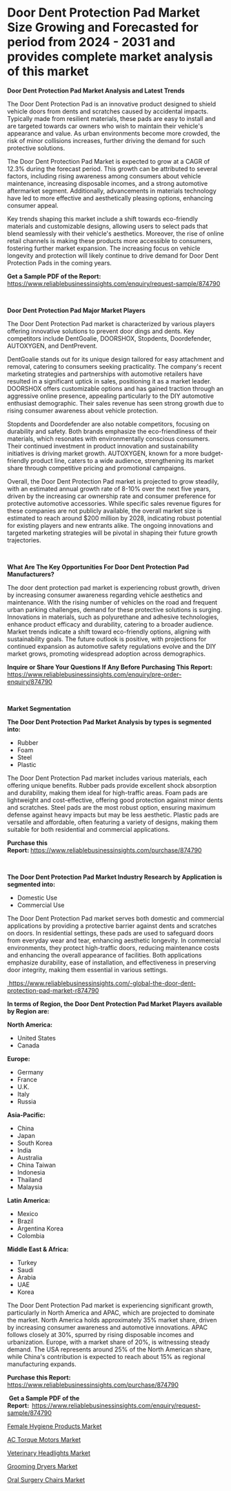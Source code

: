 <p><h1>Door Dent Protection Pad Market Size Growing and Forecasted for period from 2024 - 2031 and provides complete market analysis of this market</h1></p><p><strong>Door Dent Protection Pad Market Analysis and Latest Trends</strong></p>
<p><p>The Door Dent Protection Pad is an innovative product designed to shield vehicle doors from dents and scratches caused by accidental impacts. Typically made from resilient materials, these pads are easy to install and are targeted towards car owners who wish to maintain their vehicle's appearance and value. As urban environments become more crowded, the risk of minor collisions increases, further driving the demand for such protective solutions.</p><p>The Door Dent Protection Pad Market is expected to grow at a CAGR of 12.3% during the forecast period. This growth can be attributed to several factors, including rising awareness among consumers about vehicle maintenance, increasing disposable incomes, and a strong automotive aftermarket segment. Additionally, advancements in materials technology have led to more effective and aesthetically pleasing options, enhancing consumer appeal. </p><p>Key trends shaping this market include a shift towards eco-friendly materials and customizable designs, allowing users to select pads that blend seamlessly with their vehicle's aesthetics. Moreover, the rise of online retail channels is making these products more accessible to consumers, fostering further market expansion. The increasing focus on vehicle longevity and protection will likely continue to drive demand for Door Dent Protection Pads in the coming years.</p></p>
<p><strong>Get a Sample PDF of the Report:&nbsp;</strong> <a href="https://www.reliablebusinessinsights.com/enquiry/request-sample/874790">https://www.reliablebusinessinsights.com/enquiry/request-sample/874790</a></p>
<p>&nbsp;</p>
<p><strong>Door Dent Protection Pad Major Market Players</strong></p>
<p><p>The Door Dent Protection Pad market is characterized by various players offering innovative solutions to prevent door dings and dents. Key competitors include DentGoalie, DOORSHOX, Stopdents, Doordefender, AUTOXYGEN, and DentPrevent. </p><p>DentGoalie stands out for its unique design tailored for easy attachment and removal, catering to consumers seeking practicality. The company's recent marketing strategies and partnerships with automotive retailers have resulted in a significant uptick in sales, positioning it as a market leader. DOORSHOX offers customizable options and has gained traction through an aggressive online presence, appealing particularly to the DIY automotive enthusiast demographic. Their sales revenue has seen strong growth due to rising consumer awareness about vehicle protection.</p><p>Stopdents and Doordefender are also notable competitors, focusing on durability and safety. Both brands emphasize the eco-friendliness of their materials, which resonates with environmentally conscious consumers. Their continued investment in product innovation and sustainability initiatives is driving market growth. AUTOXYGEN, known for a more budget-friendly product line, caters to a wide audience, strengthening its market share through competitive pricing and promotional campaigns.</p><p>Overall, the Door Dent Protection Pad market is projected to grow steadily, with an estimated annual growth rate of 8-10% over the next five years, driven by the increasing car ownership rate and consumer preference for protective automotive accessories. While specific sales revenue figures for these companies are not publicly available, the overall market size is estimated to reach around $200 million by 2028, indicating robust potential for existing players and new entrants alike. The ongoing innovations and targeted marketing strategies will be pivotal in shaping their future growth trajectories.</p></p>
<p>&nbsp;</p>
<p><strong>What Are The Key Opportunities For Door Dent Protection Pad Manufacturers?</strong></p>
<p><p>The door dent protection pad market is experiencing robust growth, driven by increasing consumer awareness regarding vehicle aesthetics and maintenance. With the rising number of vehicles on the road and frequent urban parking challenges, demand for these protective solutions is surging. Innovations in materials, such as polyurethane and adhesive technologies, enhance product efficacy and durability, catering to a broader audience. Market trends indicate a shift toward eco-friendly options, aligning with sustainability goals. The future outlook is positive, with projections for continued expansion as automotive safety regulations evolve and the DIY market grows, promoting widespread adoption across demographics.</p></p>
<p><strong>Inquire or Share Your Questions If Any Before Purchasing This Report:</strong> <a href="https://www.reliablebusinessinsights.com/enquiry/pre-order-enquiry/874790">https://www.reliablebusinessinsights.com/enquiry/pre-order-enquiry/874790</a></p>
<p>&nbsp;</p>
<p><strong>Market Segmentation</strong></p>
<p><strong>The Door Dent Protection Pad Market Analysis by types is segmented into:</strong></p>
<p><ul><li>Rubber</li><li>Foam</li><li>Steel</li><li>Plastic</li></ul></p>
<p><p>The Door Dent Protection Pad market includes various materials, each offering unique benefits. Rubber pads provide excellent shock absorption and durability, making them ideal for high-traffic areas. Foam pads are lightweight and cost-effective, offering good protection against minor dents and scratches. Steel pads are the most robust option, ensuring maximum defense against heavy impacts but may be less aesthetic. Plastic pads are versatile and affordable, often featuring a variety of designs, making them suitable for both residential and commercial applications.</p></p>
<p><strong>Purchase this Report:&nbsp;</strong><a href="https://www.reliablebusinessinsights.com/purchase/874790">https://www.reliablebusinessinsights.com/purchase/874790</a></p>
<p>&nbsp;</p>
<p><strong>The Door Dent Protection Pad Market Industry Research by Application is segmented into:</strong></p>
<p><ul><li>Domestic Use</li><li>Commercial Use</li></ul></p>
<p><p>The Door Dent Protection Pad market serves both domestic and commercial applications by providing a protective barrier against dents and scratches on doors. In residential settings, these pads are used to safeguard doors from everyday wear and tear, enhancing aesthetic longevity. In commercial environments, they protect high-traffic doors, reducing maintenance costs and enhancing the overall appearance of facilities. Both applications emphasize durability, ease of installation, and effectiveness in preserving door integrity, making them essential in various settings.</p></p>
<p><a href="https://www.reliablebusinessinsights.com/-global-the-door-dent-protection-pad-market-r874790">&nbsp;https://www.reliablebusinessinsights.com/-global-the-door-dent-protection-pad-market-r874790</a></p>
<p><strong>In terms of Region, the Door Dent Protection Pad Market Players available by Region are:</strong></p>
<p>
    <p> <strong> North America: </strong>
        <ul>
            <li>United States</li>
            <li>Canada</li>
        </ul>
        </p> 
    <p> <strong> Europe: </strong>
        <ul>
            <li>Germany</li>
            <li>France</li>
            <li>U.K.</li>
            <li>Italy</li>
            <li>Russia</li>
        </ul>
        </p> 
    <p> <strong> Asia-Pacific: </strong>
        <ul>
            <li>China</li>
            <li>Japan</li>
            <li>South Korea</li>
            <li>India</li>
            <li>Australia</li>
            <li>China Taiwan</li>
            <li>Indonesia</li>
            <li>Thailand</li>
            <li>Malaysia</li>
        </ul>
        </p> 
    <p> <strong> Latin America: </strong>
        <ul>
            <li>Mexico</li>
            <li>Brazil</li>
            <li>Argentina Korea</li>
            <li>Colombia</li>
        </ul>
        </p> 
    <p> <strong> Middle East & Africa: </strong>
        <ul>
            <li>Turkey</li>
            <li>Saudi</li>
            <li>Arabia</li>
            <li>UAE</li>
            <li>Korea</li>
        </ul>
    </p>
    </p>
<p><p>The Door Dent Protection Pad market is experiencing significant growth, particularly in North America and APAC, which are projected to dominate the market. North America holds approximately 35% market share, driven by increasing consumer awareness and automotive innovations. APAC follows closely at 30%, spurred by rising disposable incomes and urbanization. Europe, with a market share of 20%, is witnessing steady demand. The USA represents around 25% of the North American share, while China's contribution is expected to reach about 15% as regional manufacturing expands.</p></p>
<p><strong>Purchase this Report: </strong><a href="https://www.reliablebusinessinsights.com/purchase/874790">https://www.reliablebusinessinsights.com/purchase/874790</a></p>
<p>&nbsp;<strong>Get a Sample PDF of the Report:&nbsp;&nbsp;</strong><a href="https://www.reliablebusinessinsights.com/enquiry/request-sample/874790">https://www.reliablebusinessinsights.com/enquiry/request-sample/874790</a></p>
<p><strong></strong></p>
<p><p><a href="https://www.linkedin.com/pulse/global-female-hygiene-products-market-size-share-analysis-mpsse?trackingId=rTAhU2t7S9ejEs%2F7pMPYXg%3D%3D">Female Hygiene Products Market</a></p><p><a href="https://www.linkedin.com/pulse/ac-torque-motors-market-size-growing-cagr-102-report-covers-b40xc?trackingId=L5TnS5%2BUQHy7cxWU94TUAQ%3D%3D">AC Torque Motors Market</a></p><p><a href="https://www.linkedin.com/pulse/veterinary-headlights-market-share-size-trends-industry-analysis-hlcce?trackingId=u0e0I7smQ%2BOf6dWexyBt1Q%3D%3D">Veterinary Headlights Market</a></p><p><a href="https://www.linkedin.com/pulse/grooming-dryers-market-share-new-trends-analysis-its-2gtye?trackingId=YUaxsdAdTvyMHGCFlDmdLA%3D%3D">Grooming Dryers Market</a></p><p><a href="https://www.linkedin.com/pulse/oral-surgery-chairs-market-size-growing-cagr-107-report-dvwoe?trackingId=m%2FPNppFaSdGcuJ203%2FV8%2BQ%3D%3D">Oral Surgery Chairs Market</a></p></p>